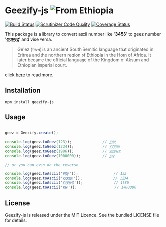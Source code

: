 Geezify-js  ![From Ethiopia](https://img.shields.io/badge/From-Ethiopia-brightgreen.svg)
==========

[![Build Status](https://travis-ci.org/geezify/geezify-js.svg?branch=master)](https://travis-ci.org/geezify/geezify-js)
[![Scrutinizer Code Quality](https://scrutinizer-ci.com/g/geezify/geezify-js/badges/quality-score.png?b=master)](https://scrutinizer-ci.com/g/geezify/geezify-js/?branch=master)
[![Coverage Status](https://coveralls.io/repos/github/geezify/geezify-js/badge.svg?branch=master)](https://coveralls.io/github/geezify/geezify-js?branch=master)

This package is a library to convert ascii number like '**3456**' to geez number '**፴፬፻፶፮**' and vise versa.

 > Ge'ez (ግዕዝ) is an ancient South Semitic language that originated in Eritrea and the northern region of Ethiopia in the Horn of Africa. It later became the official language of the Kingdom of Aksum and Ethiopian imperial court.
 
click [here](https://en.wikipedia.org/wiki/Ge%27ez) to read more.

Installation
------------
```sh
npm install geezify-js
```

Usage
----------------
```js

geez = Geezify.create();

console.log(geez.toGeez(123));              // ፻፳፫
console.log(geez.toGeez(1234));             // ፲፪፻፴፬
console.log(geez.toGeez(1986));             // ፲፱፻፹፮
console.log(geez.toGeez(1000000));          // ፻፼

// or you can even do the reverse

console.log(geez.toAscii('፻፳፫'));                // 123
console.log(geez.toAscii('፲፪፻፴፬'));              // 1234
console.log(geez.toAscii('፲፱፻፹፮'));              // 1986
console.log(geez.toAscii('፻፼'));                 // 1000000
```

License
-------
Geezify-js is released under the MIT Licence. See the bundled LICENSE file for details.
